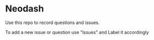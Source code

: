 # Neodash

Use this repo to record questions and issues. 

To add a new issue or question use "Issues" and Label it accordingly
